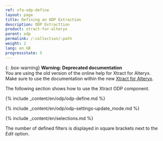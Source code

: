 ```yaml
---
ref: xfa-odp-define
layout: page
title: Defining an ODP Extraction
description: ODP Extracttion
product: xtract-for-alteryx
parent: odp
permalink: /:collection/:path
weight: 2
lang: en_GB
progressstate: 5
---
```


{: .box-warning}
**Warning: Deprecated documentation** <br>
You are using the old version of the online help for Xtract for Alteryx.<br>
Make sure to use the documentation within the new [Xtract for Alteryx](https://helpcenter.theobald-software.com/xtract-for-alteryx/documentation/introduction/).

The following section shows how to use the Xtract ODP component.

{% include _content/en/odp/odp-define.md %}

{% include _content/en/odp/odp-settings-update_mode.md %} 

{% include _content/en/selections.md %}

The number of defined filters is displayed in square brackets next to the *Edit* option.